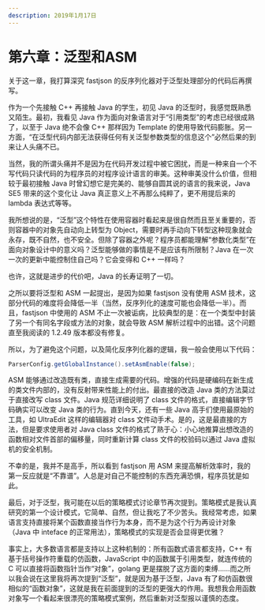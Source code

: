 ```yaml
---
description: 2019年1月17日
---
```


# 第六章：泛型和ASM

关于这一章，我打算深究 fastjson 的反序列化器对于泛型处理部分的代码后再撰写。

作为一个先接触 C++ 再接触 Java 的学生，初见 Java 的泛型时，我感觉既熟悉又陌生。最初，我看见 Java 作为面向对象语言对于“引用类型”的考虑已经很成熟了，以至于 Java 绝不会像 C++ 那样因为 Template 的使用导致代码膨胀。另一方面，“在泛型代码内部无法获得任何有关泛型参数类型的信息这个”必然后果的到来让人头痛不已。

当然，我的所谓头痛并不是因为在代码开发过程中被它困扰，而是一种来自一个不写代码只读代码的为程序员的对程序设计语言的审美。这种审美没什么价值，但相较于最初接触 Java 时曾幻想它是完美的、能够自圆其说的语言的我来说，Java SE5 带来的这个变化让 Java 真正意义上不再那么纯粹了，更不用提后来的 lambda 表达式等等。

我所想说的是，“泛型”这个特性在使用容器时看起来是很自然而且至关重要的，否则容器中的对象先自动向上转型为 Object，需要时再手动向下转型这种现象就会永存，既不自然，也不安全。但除了容器之外呢？程序员都能理解“参数化类型”在面向对象设计中的意义吗？泛型能够做的事情是不是应该有所限制？Java 在一次一次的更新中能控制住自己吗？它会变得和 C++ 一样吗？

也许，这就是进步的代价吧，Java 的长寿证明了一切。

之所以要将泛型和 ASM 一起提出，是因为如果 fastjson 没有使用 ASM 技术，这部分代码的难度将会降低一半（当然，反序列化的速度可能也会降低一半）。而且，fastjson 中使用的 ASM 不止一次被诟病，比较典型的是：在一个类型中封装了另一个有同名字段或方法的对象，就会导致 ASM 解析过程中的出错。这个问题直至我阅读的 1.2.49 版本都没有修复。

所以，为了避免这个问题，以及简化反序列化器的逻辑，我一般会使用以下代码：

```java
ParserConfig.getGlobalInstance().setAsmEnable(false);
```

ASM 能够通过改造既有类，直接生成需要的代码。增强的代码是硬编码在新生成的类文件内部的，没有反射带来性能上的付出。最直接的改造 Java 类的方法莫过于直接改写 class 文件。Java 规范详细说明了 class 文件的格式，直接编辑字节码确实可以改变 Java 类的行为。直到今天，还有一些 Java 高手们使用最原始的工具，如 UltraEdit 这样的编辑器对 class 文件动手术。是的，这是最直接的方法，但是要求使用者对 Java class 文件的格式了熟于心：小心地推算出想改造的函数相对文件首部的偏移量，同时重新计算 class 文件的校验码以通过 Java 虚拟机的安全机制。

不幸的是，我并不是高手，所以看到 fastjson 用 ASM 来提高解析效率时，我的第一反应就是“不靠谱”。人总是对自己不能控制的东西充满恐惧，程序员犹是如此。

最后，对于泛型，我可能在以后的策略模式讨论章节再次提到。策略模式是我认真研究的第一个设计模式，它简单、自然，但让我吃了不少苦头。我经常考虑，如果语言支持直接将某个函数直接当作行为本身，而不是为这个行为再设计对象（Java 中 inteface 的正常用法），策略模式的实现是否会显得更优雅？

事实上，大多数语言都是支持以上这种机制的：所有函数式语言都支持，C++ 有基于括号操作符重载的仿函数，JavaScript 中的函数属于引用类型，就连传统的 C 可以直接将函数指针当作“对象”，golang 更是摆脱了这方面的束缚……而之所以我会说在这里我将再次提到“泛型”，就是因为基于泛型，Java 有了和仿函数很相似的“函数对象”，这就是我在前面提到的泛型的更强大的作用。我想我会用函数对象写一个看起来很漂亮的策略模式案例，然后重新对泛型报以谨慎的态度。

